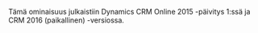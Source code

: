 Tämä ominaisuus julkaistiin Dynamics CRM Online 2015 -päivitys 1:ssä ja CRM 2016 (paikallinen) -versiossa.